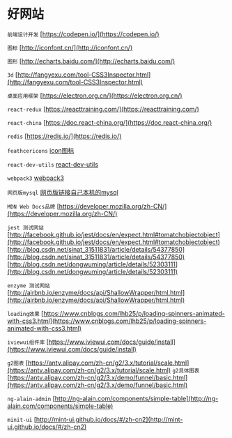 # 好网站

  `前端设计开发` [https://codepen.io/](https://codepen.io/)
 
  `图标`  [http://iconfont.cn/](http://iconfont.cn/)

  `图形` [http://echarts.baidu.com/](http://echarts.baidu.com/)

  `3d`  [http://fangyexu.com/tool-CSS3Inspector.html](http://fangyexu.com/tool-CSS3Inspector.html)

  `桌面应用框架`  [https://electron.org.cn/](https://electron.org.cn/)

  `react-redux`  [https://reacttraining.com/](https://reacttraining.com/)


  `react-china`  [https://doc.react-china.org/](https://doc.react-china.org/)

  `redis`  [https://redis.io/](https://redis.io/)
  
  `feathcericons`  [icon图标](https://feathericons.com)

  `react-dev-utils`  [react-dev-utils](https://npm.taobao.org/package/react-dev-utils)

  `webpack3`  [webpack3](http://www.css88.com/doc/webpack/configuration)  

  `网页版mysql` [网页版链接自己本机的mysql](https://franchise.cloud/app/)   

  `MDN Web Docs品牌`  [https://developer.mozilla.org/zh-CN/](https://developer.mozilla.org/zh-CN/)

  `jest 测试网站` [http://facebook.github.io/jest/docs/en/expect.html#tomatchobjectobject](http://facebook.github.io/jest/docs/en/expect.html#tomatchobjectobject)    
  [http://blog.csdn.net/sinat_31511831/article/details/54377850](http://blog.csdn.net/sinat_31511831/article/details/54377850)   
  [http://blog.csdn.net/dongwuming/article/details/52303111](http://blog.csdn.net/dongwuming/article/details/52303111)  


  `enzyme 测试网站`  [http://airbnb.io/enzyme/docs/api/ShallowWrapper/html.html](http://airbnb.io/enzyme/docs/api/ShallowWrapper/html.html)


  `loading效果` [https://www.cnblogs.com/lhb25/p/loading-spinners-animated-with-css3.html](https://www.cnblogs.com/lhb25/p/loading-spinners-animated-with-css3.html)

  `iviewui组件库`  [https://www.iviewui.com/docs/guide/install](https://www.iviewui.com/docs/guide/install)


  `g2图表`  [https://antv.alipay.com/zh-cn/g2/3.x/tutorial/scale.html](https://antv.alipay.com/zh-cn/g2/3.x/tutorial/scale.html)
  `g2具体图表` [https://antv.alipay.com/zh-cn/g2/3.x/demo/funnel/basic.html](https://antv.alipay.com/zh-cn/g2/3.x/demo/funnel/basic.html)


  `ng-alain-admin`  [http://ng-alain.com/components/simple-table](http://ng-alain.com/components/simple-table)

  `minit-ui`  [http://mint-ui.github.io/docs/#/zh-cn2](http://mint-ui.github.io/docs/#/zh-cn2)